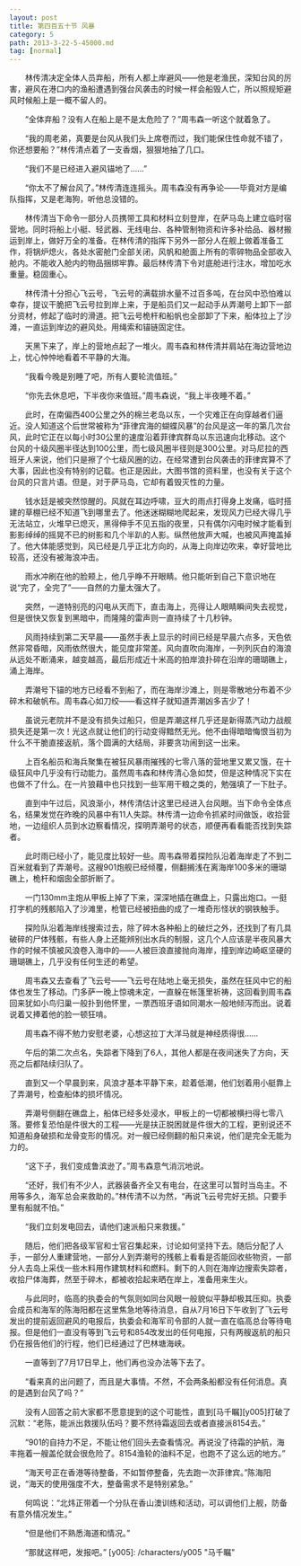 ```yaml
---
layout: post
title: 第四百五十节 风暴
category: 5
path: 2013-3-22-5-45000.md
tag: [normal]
---
```


　　林传清决定全体人员弃船，所有人都上岸避风——他是老渔民，深知台风的厉害，避风在港口内的渔船遭遇到强台风袭击的时候一样会船毁人亡，所以照规矩避风时候船上是一概不留人的。

　　“全体弃船？没有人在船上是不是太危险了？”周韦森一听这个就着急了。

　　“我的周老弟，真要是台风从我们头上席卷而过，我们能保住性命就不错了，你还想要船？”林传清点着了一支香烟，狠狠地抽了几口。

　　“我们不是已经进入避风锚地了……”

　　“你太不了解台风了。”林传清连连摇头。周韦森没有再争论——毕竟对方是编队指挥，又是老海狗，听他总没错的。

　　林传清当下命令一部分人员携带工具和材料立刻登岸，在萨马岛上建立临时宿营地。同时将船上小艇、轻武器、无线电台、各种管制物资和许多补给品、器材搬运到岸上，做好万全的准备。在林传清的指挥下另外一部分人在舰上做着准备工作，将锅炉熄火，各处水密舱门全部关闭，风帆和舱面上所有的零碎物品全部收入舱内。不能收入舱内的物品捆绑牢靠。最后林传清下令对底舱进行注水，增加吃水重量。稳固重心。

　　林传清十分担心飞云号，飞云号的满载排水量不过百多吨，在台风中恐怕难以幸存，提议干脆把飞云号拉到岸上来，于是船员们又一起动手从弄潮号上卸下一部分资材，修起了临时的滑道。把飞云号桅杆和船帆也全部卸了下来，船体拉上了沙滩，一直运到岸边的避风处。用绳索和锚链固定住。

　　天黑下来了，岸上的营地点起了一堆火。周韦森和林传清并肩站在海边营地边上，忧心忡忡地看着不平静的大海。

　　“我看今晚是别睡了吧，所有人要轮流值班。”

　　“你先去休息吧，下半夜你来值班。”周韦森说，“我上半夜睡不着。”

　　此时，在南偏西400公里之外的棉兰老岛以东，一个灾难正在向穿越者们逼近。没人知道这个后世常被称为“菲律宾海的蝴蝶风暴”的台风是这一年的第几次台风，此时它正在以每小时30公里的速度沿着菲律宾群岛以东迅速向北移动。这个台风的十级风圈半径达到100公里，而七级风圈半径则是300公里。对马尼拉的西班牙人来说，他们只是擦了个七级风圈的边，在经常遭到台风袭击的菲律宾算不了大事，因此也没有特别的记载。也正是因此，大图书馆的资料里，也没有关于这个台风的只言片语。但是，对于萨马岛，它却有着毁灭性的力量。

　　钱水廷是被突然惊醒的。风就在耳边呼啸，豆大的雨点打得身上发痛，临时搭建的草棚已经不知道飞到哪里去了。他迷迷糊糊地爬起来，发现风力已经大得几乎无法站立，火堆早已熄灭，黑得伸手不见五指的夜里，只有偶尔闪电时候才能看到影影绰绰的摇晃不已的树影和几个半趴的人影。纵然他放声大喊，也被风声掩盖掉了。他大体能感觉到，风已经是几乎正北方向的，从海上向岸边吹来，幸好营地比较高，还没有被海浪冲击。

　　雨水冲刷在他的脸颊上，他几乎睁不开眼睛。他只能听到自己下意识地在说“完了，全完了”——自然的力量太强大了。

　　突然，一道特别亮的闪电从天而下，直击海上，亮得让人眼睛瞬间失去视觉，但是很快又恢复到黑暗中，而隆隆的雷声则一直持续了十几秒钟。

　　风雨持续到第二天早晨——虽然手表上显示的时间已经是早晨六点多，天色依然非常昏暗，风雨依然很大，能见度非常差。风向直吹向海岸，一列列灰白的海浪从远处不断涌来，越变越高，最后形成近十米高的拍岸浪扑碎在沿岸的珊瑚礁上，涌上海岸。

　　弄潮号下锚的地方已经看不到船了，而在海岸沙滩上，则是零散地分布着不少碎木和破帆布。周韦森心如刀绞——看这样子就知道弄潮凶多吉少了！

　　虽说元老院并不是没有损失过船只，但是弄潮这样几乎还是新得蒸汽动力战舰损失还是第一次！光这点就让他们的行动变得黯然无光。他不由得暗暗悔恨当初为什么不干脆直接返航，落个圆满的大结局，非要贪功闹到这一出来。

　　上百名船员和海兵聚集在被狂风暴雨摧残的七零八落的营地里又累又饿，在十级狂风中几乎没有行动能力。虽然周韦森和林传清心急如焚，但是这种情况下实在也做不了什么。在一片狼藉中也只找到一些军用干粮之类的，勉强填了一下肚子。

　　直到中午过后，风浪渐小，林传清估计这里已经进入台风眼。当下命令全体点名，结果发觉在昨晚的风暴中有11人失踪。林传清一边命令抓紧时间做饭，收拾营地，一边组织人员到水边察看情况，探明弄潮号的状态，顺便再看看能否找到失踪者。

　　此时雨已经小了，能见度比较好一些。周韦森带着探险队沿着海岸走了不到二百米就看到了弄潮号。这艘901炮舰已经倾覆，侧翻搁浅在离海岸100多米的珊瑚礁上，桅杆和烟囱全部折断了。

　　一门130mm主炮从甲板上掉了下来，深深地插在礁盘上，只露出炮口。一挺打字机的残骸陷入了沙滩里，枪管已经被扭曲的成了一堆奇形怪状的钢铁触手。

　　探险队沿着海岸线搜索过去，除了碎木各种船上的破烂之外，还找到了有几具破碎的尸体残骸，有些人身上还能辨别出水兵的制服，这几个人应该是半夜风暴大作的时候不慎被风浪卷入海中的——人被巨浪直接抛向海岸，撞到岸边崎岖坚硬的珊瑚礁上，几乎没有任何生还的希望。

　　周韦森又去查看了飞云号——飞云号在陆地上毫无损失，虽然在狂风中它的船体也发生了移动。门多萨一晚上惊魂未定，一直躲在帐篷里祈祷，这回看到周韦森回来犹如小鸟归巢一般扑到他怀里，一票西班牙语如同潮水一般地倾泻而出。说着说着又捧着他的脸一顿狂啃。

　　周韦森不得不勉力安慰老婆，心想这拉丁大洋马就是神经质得很……

　　午后的第二次点名，失踪者下降到了6人，其他人都是在夜间迷失了方向，天亮之后都陆续归队了。

　　直到又一个早晨到来，风浪才基本平静下来，趁着低潮，他们划着用小艇靠上了弄潮号，检查船体的损坏情况。

　　弄潮号侧翻在礁盘上，船体已经多处浸水，甲板上的一切都被横扫得七零八落。要修复恐怕是件很大的工程——光是扶正脱困就是件很大的工程，更别说还不知道船身破损和龙骨变形的情况。对一艘已经侧翻的船只来说，他们是完全无能为力的。

　　“这下子，我们变成鲁滨逊了。”周韦森意气消沉地说。

　　“还好，我们有不少人，武器装备齐全又有电台，在这里可以暂时当岛主。不用等多久，海军总会来救助的。”林传清不以为然，“再说飞云号完好无损。只要手里有船就不怕。”

　　“我们立刻发电回去，请他们速派船只来救援。”

　　随后，他们把各级军官和士官召集起来，讨论如何坚持下去。随后分配了人手，一部分人重建营地，一部分人到弄潮号的残骸上看看是否能回收些物资，一部分人去岛上采伐一些木料用作建筑材料和燃料。剩下的人则在海岸边搜索失踪者，收拾尸体海葬，然至于碎木，都被收拾起来晒在岸上，准备用来生火。

　　与此同时，临高的执委会的气氛则如同台风眼一般貌似平静却极其压抑。执委会成员和海军的陈海阳都在这里焦急地等待消息，自从7月16日下午收到了飞云号发出的提前返回避风的电报后，执委会和海军司令部的人就一直在临高总台等待电报。但是他们一直没有等到飞云号和854改发出的任何电报，只有两艘返航的船只仍在报告他们的行程，他们已经通过了巴林塘海峡。

　　一直等到了7月17日早上，他们再也没办法等下去了。

　　“看来真的出问题了，而且是大事情。不然，不会两条船都没有任何消息。真的是遇到台风了吗？”

　　没有人回答之前大家都不愿意提到的这个可能性，直到[马千瞩][y005]打破了沉默：“老陈，能派出救援队伍吗？要不然待霜返回去或者直接派8154去。”

　　“901的自持力不足，不能让他们回头去查看情况。再说没了待霜的护航，海丰拖着一艘盖伦就会很危险了。8154渔轮的油料不足，也跑不了这么远的地方。”

　　“海天号正在香港等待整备，不如暂停整备，先去跑一次菲律宾。”陈海阳说，“海天的使用强度不大，整备需求不是特别紧急。”

　　何鸣说：“北炜正带着一个分队在香山澳训练和活动，可以调他们上舰，防备有意外情况发生。”

　　“但是他们不熟悉海道和情况。”

　　“那就这样吧，发报吧。”
[y005]: /characters/y005 "马千瞩"
